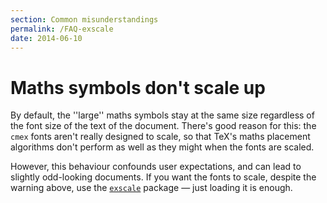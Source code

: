 ```yaml
---
section: Common misunderstandings
permalink: /FAQ-exscale
date: 2014-06-10
---
```


# Maths symbols don't scale up

By default, the ''large'' maths symbols stay at the same size
regardless of the font size of the text of the document.  There's good
reason for this: the `cmex` fonts aren't really designed to
scale, so that TeX's maths placement algorithms don't perform as
well as they might when the fonts are scaled.

However, this behaviour confounds user expectations, and can lead to
slightly odd-looking documents.  If you want the fonts to scale,
despite the warning above, use the [`exscale`](https://ctan.org/pkg/exscale) package&nbsp;&mdash; just
loading it is enough.

